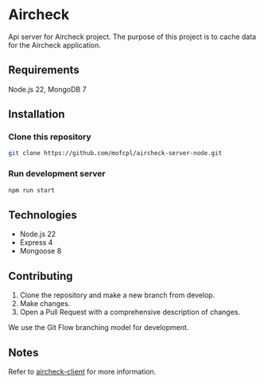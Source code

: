 

# Aircheck

Api server for Aircheck project. The purpose of this project is to cache data for the Aircheck application.

## Requirements

Node.js 22, MongoDB 7

## Installation

### Clone this repository
```bash
git clone https://github.com/mofcpl/aircheck-server-node.git
```

### Run development server
```bash
npm run start 
```

## Technologies

* Node.js 22
* Express 4
* Mongoose 8

## Contributing

1. Clone the repository and make a new branch from develop.
2. Make changes.
3. Open a Pull Request with a comprehensive description of changes.

We use the Git Flow branching model for development.

## Notes

Refer to [aircheck-client](https://github.com/mofcpl/aircheck-client) for more information.